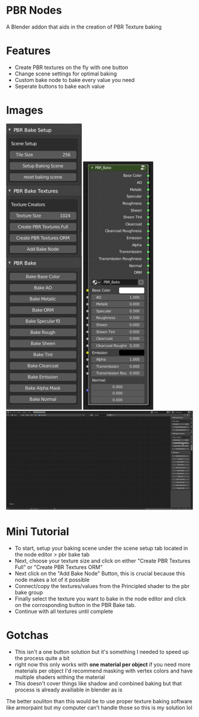# PBR Nodes

A Blender addon that aids in the creation of PBR Texture baking

# Features
- Create PBR textures on the fly with one button
- Change scene settings for optimal baking 
- Custom bake node to bake every value you need
- Seperate buttons to bake each value

# Images
![Side Panel](images/panel.png)
![Bake Node](images/bake_node.png)
![Textures](images/textures.webp)


# Mini Tutorial

- To start, setup your baking scene under the scene setup tab located in the node editor > pbr bake tab
- Next, choose your texture size and click on either "Create PBR Textures Full" or "Create PBR Textures ORM"
- Next click on the "Add Bake Node" Button, this is crucial because this node makes a lot of it possible
- Connect/copy the textures/values from the Principled shader to the pbr bake group
- Finally select the texture you want to bake in the node editor and click on the corrosponding button in the PBR Bake tab. 
- Continue with all textures until complete

# Gotchas

- This isn't a one button solution but it's something I needed to speed up the process quite a bit
- right now this only works with **one material per object** if you need more materials per object I'd recommend masking with vertex colors and have multiple shaders withing the material
- This doesn't cover things like shadow and combined baking but that process is already availiable in blender as is

The better souliton than this would be to use proper texture baking software like armorpaint but my computer can't handle those so this is my solution lol

